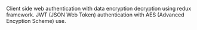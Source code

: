  Client side web authentication with data encryption decryption using redux framework. JWT (JSON Web Token) authentication with AES (Advanced Encyption Scheme) use.
